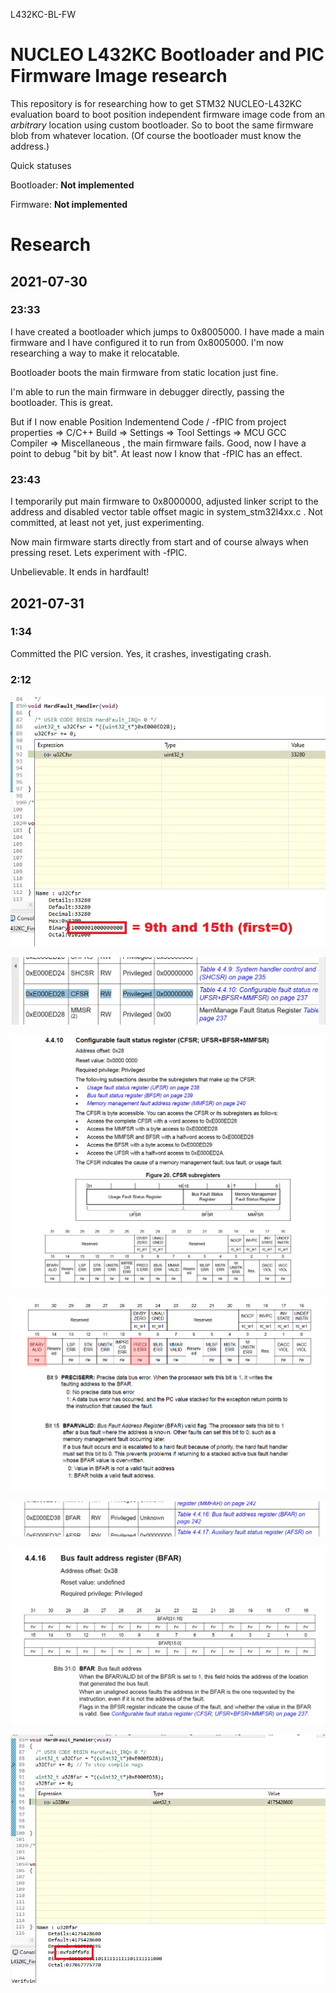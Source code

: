 L432KC-BL-FW


# NUCLEO L432KC Bootloader and PIC Firmware Image research

This repository is for researching how to get STM32 NUCLEO-L432KC evaluation board to boot position independent firmware image code from an *arbitrary* location using custom bootloader. So to boot the same firmware blob from whatever location. (Of course the bootloader must know the address.)

Quick statuses

Bootloader: **Not implemented**

Firmware: **Not implemented**


# Research

## 2021-07-30
### 23:33
I have created a bootloader which jumps to 0x8005000. I have made a main firmware and I have configured it to run from 0x8005000. I'm now researching a way to make it relocatable.

Bootloader boots the main firmware from static location just fine.

I'm able to run the main firmware in debugger directly, passing the bootloader. This is great.

But if I now enable Position Indementend Code / -fPIC from project properties => C/C++ Build => Settings => Tool Settings => MCU GCC Compiler => Miscellaneous , the main firmware fails. Good, now I have a point to debug "bit by bit". At least now I know that -fPIC has an effect.

### 23:43
I temporarily put main firmware to 0x8000000, adjusted linker script to the address and disabled vector table offset magic in system_stm32l4xx.c . Not committed, at least not yet, just experimenting.

Now main firmware starts directly from start and of course always when pressing reset. Lets experiment with -fPIC.

Unbelievable. It ends in hardfault!

## 2021-07-31

### 1:34
Committed the PIC version. Yes, it crashes, investigating crash.

### 2:12
![](cm4fw_001_hardfault_cfsr.jpg)

![](cm4fw_002_cfsr_address.jpg)

![](cm4fw_003_cfsr_overview.jpg)

![](cm4fw_004_cfsr_bits.jpg)

![](cm4fw_005_bfar_address.jpg)

![](cm4fw_006_bfar_overview.jpg)

![](cm4fw_007_bfar_fault_address.jpg)
